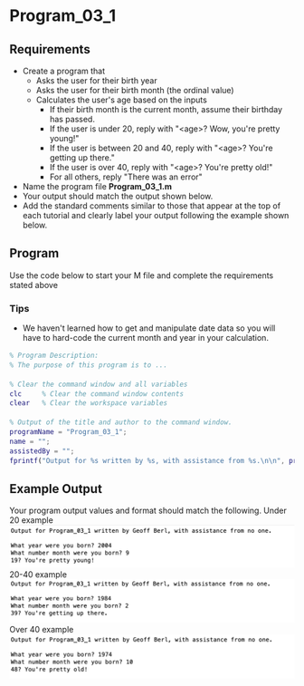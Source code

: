 # Program\_03\_1
## Requirements
* Create a program that
    * Asks the user for their birth year
    * Asks the user for their birth month (the ordinal value)
    * Calculates the user's age based on the inputs
        * If their birth month is the current month, assume their birthday has passed.
        * If the user is under 20, reply with "\<age\>? Wow, you're pretty young!"
        * If the user is between 20 and 40, reply with "\<age\>? You're getting up there."
        * If the user is over 40, reply with "\<age\>? You're pretty old!"
        * For all others, reply "There was an error"
* Name the program file **Program\_03\_1.m**
* Your output should match the output shown below.
* Add the standard comments similar to those that appear at the top of each tutorial and clearly label your output following the example shown below.

## Program
Use the code below to start your M file and complete the requirements stated above

### Tips
* We haven't learned how to get and manipulate date data so you will have to hard-code the current month and year in your calculation.

```Matlab
% Program Description:
% The purpose of this program is to ...

% Clear the command window and all variables
clc     % Clear the command window contents
clear   % Clear the workspace variables

% Output of the title and author to the command window.
programName = "Program_03_1";
name = "";
assistedBy = "";
fprintf("Output for %s written by %s, with assistance from %s.\n\n", programName, name, assistedBy)


```
## Example Output
Your program output values and format should match the following.
Under 20 example
![Program_03_1_Example_Output_1.png](images/Program_03_1_Example_Output_1.png)
20-40 example
![Program_03_1_Example_Output_2.png](images/Program_03_1_Example_Output_2.png)
Over 40 example
![Program_03_1_Example_Output_3.png](images/Program_03_1_Example_Output_3.png)